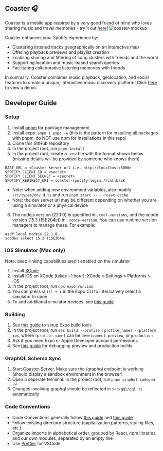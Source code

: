 ## Coaster 🎧
Coaster is a mobile app inspired by a very good friend of mine who loves sharing music and travel memories - try it out [here!](https://docs.google.com/document/d/1_VbUTdMC4SZ2JUfEl9FTwajJKHST0oeqn6WOBA_RksU/edit?usp=sharing)
![coaster-mockup](https://github.com/user-attachments/assets/471bbbc9-78aa-47e4-973e-a36545c8a37c)

Coaster enhances your Spotify experience by:

- Clustering listened tracks geographically on an interactive map
- Offering playback previews and playlist creation
- Enabling sharing and filtering of song clusters with friends and the world
- Supporting location and music-based search queries
- Facilitating collaborative listening memories with friends
  
In summary, Coaster combines music playback, geolocation, and social features to create a unique, interactive music discovery platform! Click [here](https://drive.google.com/file/d/1kST7KaNh2zrtrXZanQ8jGdlfh0kDm5TU/view?usp=sharing) to view a demo.

## Developer Guide
### Setup
1. Install [pnpm](https://pnpm.io/installation) for package management
2. Install expo: `pnpm i expo -w` (this is the pattern for installing all packages with pnpm, do NOT use npm for installations in this repo)
3. Clone this GitHub repository
4. In the project root, run `pnpm install`
5. In the project root, create a `.env` file with the format shown below (missing details will be provided by someone who knows them)
```
BASE_URL = <Coaster server url i.e. http://localhost:3000>
SPOTIFY_CLIENT_ID = <secret>
SPOTIFY_CLIENT_SECRET = <secret>
SPOTIFY_REDIRECT_URI = coaster-spotify-login://callback
```
- Note: when adding new environment variables, also modify `src/types/env.d.ts` and run `pnpm start -- --reset-cache`
- Note: the dev server url may be different depending on whether you are using a simulator or a physical device
6. The nodejs version (22.1.0) is specified in `.tool-versions`, and the xcode version (15.3 (15E204a)) in `.xcode-version`. You can use runtime version managers to manage these. For example: 
```
asdf local nodejs 22.1.0
xcodes select 15.3 (15E204a)
```

### iOS Simulator (Mac only)
Note: deep-linking capabilities aren't enabled on the simulator
1. Install [XCode](https://developer.apple.com/xcode/)
2. Install iOS on XCode (takes ~1 hour): XCode > Settings > Platforms > iOS
3. In the project root, run `npx expo run:ios`
4. You can press `shift + i` in the Expo CLI to interactively select a simulator to open
5. To add additional simulator devices, see [this guide](https://developer.apple.com/documentation/safari-developer-tools/adding-additional-simulators)

### Building
1. See [this guide](https://docs.expo.dev/build/setup/) to setup Expo build tools
2. In the project root, run `eas build --profile [profile_name] --platform ios`, where `[profile_name]` can be `development`, `preview`, or `production`
3. Ask if you need Expo or Apple Developer account permissions
4. See [this guide](https://docs.expo.dev/debugging/runtime-issues/#production-errors) for debugging preview and production builds

### GraphQL Schema Sync
1. Start [Coaster-Server](https://github.com/jason-shang/Coaster-Server). Make sure the /graphql endpoint is working (should display a sandbox environment in the browser)
2. Open a seperate terminal. In the project root, run `pnpm graphql-codegen -w`
4. Changes involving graphql should be reflected in `src/gql/gql.ts` automatically

### Code Conventions
- Code Conventions generally follow [this guide](https://medium.com/@mahesh.nagpure.mailbox/react-native-coding-standard-structure-ab5c5f9e6784) and [this guide](https://gilshaan.medium.com/react-native-coding-standards-and-best-practices-5b4b5c9f4076)
- Follow existing directory structure (capitalization patterns, styling files, etc.)
- Organize imports in alphabetical order, grouped by React, npm libraries, and our own modules, separated by an empty line
- Use [Prettier](https://marketplace.visualstudio.com/items?itemName=esbenp.prettier-vscode) for VSCode

